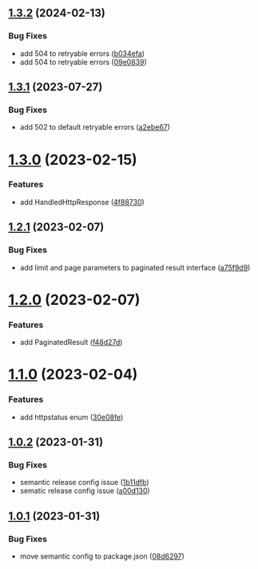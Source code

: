 ## [1.3.2](https://github.com/uzenith360/http-utils/compare/v1.3.1...v1.3.2) (2024-02-13)


### Bug Fixes

* add 504 to retryable errors ([b034efa](https://github.com/uzenith360/http-utils/commit/b034efabf02e61175e59a45d10eb1bb319708320))
* add 504 to retryable errors ([09e0839](https://github.com/uzenith360/http-utils/commit/09e0839d3799b8720eeacf9f1fc7ee251b43f93f))

## [1.3.1](https://github.com/uzenith360/http-utils/compare/v1.3.0...v1.3.1) (2023-07-27)


### Bug Fixes

* add 502 to default retryable errors ([a2ebe67](https://github.com/uzenith360/http-utils/commit/a2ebe6763d9a4a7d65f1fb8b3a1bab761b68673b))

# [1.3.0](https://github.com/uzenith360/http-utils/compare/v1.2.1...v1.3.0) (2023-02-15)


### Features

* add HandledHttpResponse ([4f88730](https://github.com/uzenith360/http-utils/commit/4f887304097fbf5ded9b6aefb1d00acb35221165))

## [1.2.1](https://github.com/uzenith360/http-utils/compare/v1.2.0...v1.2.1) (2023-02-07)


### Bug Fixes

* add limit and page parameters to paginated result interface ([a75f9d9](https://github.com/uzenith360/http-utils/commit/a75f9d9badb0e0d7627c14e13f28e04e61b76c03))

# [1.2.0](https://github.com/uzenith360/http-utils/compare/v1.1.0...v1.2.0) (2023-02-07)


### Features

* add PaginatedResult ([f48d27d](https://github.com/uzenith360/http-utils/commit/f48d27d194df30399db419cc507919eefed09a3e))

# [1.1.0](https://github.com/uzenith360/http-utils/compare/v1.0.2...v1.1.0) (2023-02-04)


### Features

* add httpstatus enum ([30e08fe](https://github.com/uzenith360/http-utils/commit/30e08fea1f3d339187c9b903df459765596a1f7f))

## [1.0.2](https://github.com/uzenith360/http-utils/compare/v1.0.1...v1.0.2) (2023-01-31)


### Bug Fixes

* semantic release config issue ([1b11dfb](https://github.com/uzenith360/http-utils/commit/1b11dfbbf69c9abc8f1b7b70187ca235cfacf0a4))
* sematic release config issue ([a00d130](https://github.com/uzenith360/http-utils/commit/a00d1308b832d86b31011074ed08da9b91fdf268))

## [1.0.1](https://github.com/uzenith360/http-utils/compare/v1.0.0...v1.0.1) (2023-01-31)


### Bug Fixes

* move semantic config to package.json ([08d6297](https://github.com/uzenith360/http-utils/commit/08d6297db041f62f6cead1a6da0639af4e32178c))
